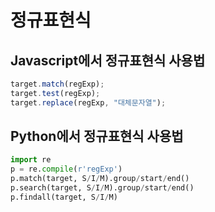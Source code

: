 # 정규표현식

## Javascript에서 정규표현식 사용법

```js
target.match(regExp);
target.test(regExp);
target.replace(regExp, "대체문자열");
```

## Python에서 정규표현식 사용법

```py
import re
p = re.compile(r'regExp')
p.match(target, S/I/M).group/start/end()
p.search(target, S/I/M).group/start/end()
p.findall(target, S/I/M)
```
